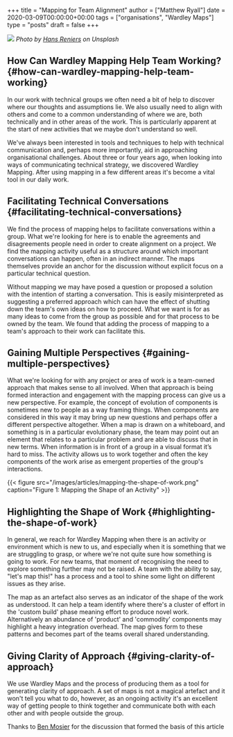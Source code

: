 +++
title = "Mapping for Team Alignment"
author = ["Matthew Ryall"]
date = 2020-03-09T00:00:00+00:00
tags = ["organisations", "Wardley Maps"]
type = "posts"
draft = false
+++

![](/images/articles/hans-reniers-Y8C-AVKpsDY-unsplash.jpg)
_Photo by [Hans Reniers](https://unsplash.com/@hansreniers) on Unsplash_


## How Can Wardley Mapping Help Team Working? {#how-can-wardley-mapping-help-team-working}

In our work with technical groups we often need a bit of help to discover
where our thoughts and assumptions lie. We also usually need to align with
others and come to a common understanding of where we are, both technically
and in other areas of the work. This is particularly apparent at the start
of new activities that we maybe don't understand so well.

We've always been interested in tools and techniques to help with technical
communication and, perhaps more importantly, aid in approaching
organisational challenges. About three or four years ago, when looking
into ways of communicating technical strategy, we discovered Wardley
Mapping. After using mapping in a few different areas it's become a vital
tool in our daily work.


## Facilitating Technical Conversations {#facilitating-technical-conversations}

We find the process of mapping helps to facilitate conversations within a
group. What we're looking for here is to enable the agreements and
disagreements people need in order to create alignment on a project. We find
the mapping activity useful as a structure around which important
conversations can happen, often in an indirect manner. The maps themselves
provide an anchor for the discussion without explicit focus on a particular
technical question.

Without mapping we may have posed a question or proposed a solution with the
intention of starting a conversation. This is easily misinterpreted as
suggesting a preferred approach which can have the effect of shutting down
the team's own ideas on how to proceed. What we want is for as many ideas to
come from the group as possible and for that process to be owned by the
team. We found that adding the process of mapping to a team's approach to
their work can facilitate this.


## Gaining Multiple Perspectives {#gaining-multiple-perspectives}

What we're looking for with any project or area of work is a team-owned
approach that makes sense to all involved. When that approach is being
formed interaction and engagement with the mapping process can give us a new
perspective. For example, the concept of evolution of components is
sometimes new to people as a way framing things. When components are
considered in this way it may bring up new questions and perhaps offer a
different perspective altogether. When a map is drawn on a whiteboard, and
something is in a particular evolutionary phase, the team may point out an
element that relates to a particular problem and are able to discuss that in
new terms. When information is in front of a group in a visual format it’s
hard to miss. The activity allows us to work together and often the key
components of the work arise as emergent properties of the group's
interactions.

{{< figure src="/images/articles/mapping-the-shape-of-work.png" caption="Figure 1: Mapping the Shape of an Activity" >}}


## Highlighting the Shape of Work {#highlighting-the-shape-of-work}

In general, we reach for Wardley Mapping when there is an activity or
environment which is new to us, and especially when it is something that we
are struggling to grasp, or where we're not quite sure how something is
going to work. For new teams, that moment of recognising the need to
explore something further may not be raised. A team with the ability to say,
"let's map this!" has a process and a tool to shine some light on different
issues as they arise.

The map as an artefact also serves as an indicator of the shape of the work
as understood. It can help a team identify where there's a cluster of effort
in the 'custom build' phase meaning effort to produce novel work.
Alternatively an abundance of 'product' and 'commodity' components may
highlight a heavy integration overhead. The map gives form to these patterns
and becomes part of the teams overall shared understanding.


## Giving Clarity of Approach {#giving-clarity-of-approach}

We use Wardley Maps and the process of producing them as a tool for
generating clarity of approach. A set of maps is not a magical artefact and
it won't tell you what to do, however, as an ongoing activity it's an
excellent way of getting people to think together and communicate both with
each other and with people outside the group.

Thanks to [Ben Mosier](https://hiredthought.com/) for the discussion that formed the basis of this
article
